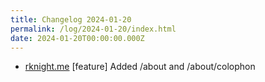 ```yaml
---
title: Changelog 2024-01-20
permalink: /log/2024-01-20/index.html
date: 2024-01-20T00:00:00.000Z
---
```


- [rknight.me](https://rknight.me) [feature] Added /about and /about/colophon